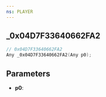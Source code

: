 ```yaml
---
ns: PLAYER
---
```

## _0x04D7F33640662FA2

```c
// 0x04D7F33640662FA2
Any _0x04D7F33640662FA2(Any p0);
```

## Parameters
* **p0**:
